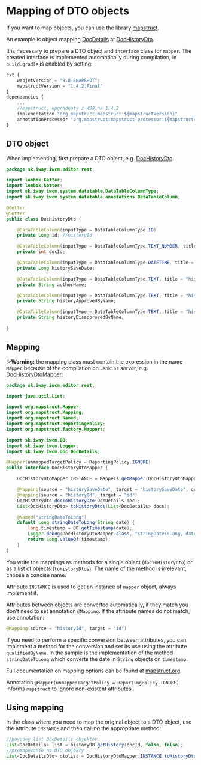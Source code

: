 # Mapping of DTO objects

If you want to map objects, you can use the library [mapstruct](https://mapstruct.org).

An example is object mapping [DocDetails](../../../../src/main/java/sk/iway/iwcm/doc/DocDetails.java) at [DocHistoryDto](../../../../src/main/java/sk/iway/iwcm/editor/rest/DocHistoryDto.java).

It is necessary to prepare a DTO object and `interface` class for `mapper`. The created interface is implemented automatically during compilation, in `build.gradle` is enabled by setting:

```javascript
ext {
    webjetVersion = "8.8-SNAPSHOT";
    mapstructVersion = "1.4.2.Final"
}
dependencies {
    ...
    //mapstruct, upgradnuty z WJ8 na 1.4.2
    implementation "org.mapstruct:mapstruct:${mapstructVersion}"
    annotationProcessor "org.mapstruct:mapstruct-processor:${mapstructVersion}"
}
```

## DTO object

When implementing, first prepare a DTO object, e.g. [DocHistoryDto](../../../../src/main/java/sk/iway/iwcm/editor/rest/DocHistoryDto.java):

```java
package sk.iway.iwcm.editor.rest;

import lombok.Getter;
import lombok.Setter;
import sk.iway.iwcm.system.datatable.DataTableColumnType;
import sk.iway.iwcm.system.datatable.annotations.DataTableColumn;

@Getter
@Setter
public class DocHistoryDto {

    @DataTableColumn(inputType = DataTableColumnType.ID)
    private Long id; //historyId

    @DataTableColumn(inputType = DataTableColumnType.TEXT_NUMBER, title = "components.forum.docid")
    private int docId;

    @DataTableColumn(inputType = DataTableColumnType.DATETIME, title = "history.date")
    private Long historySaveDate;

    @DataTableColumn(inputType = DataTableColumnType.TEXT, title = "history.changedBy")
    private String authorName;

    @DataTableColumn(inputType = DataTableColumnType.TEXT, title = "history.approvedBy")
    private String historyApprovedByName;

    @DataTableColumn(inputType = DataTableColumnType.TEXT, title = "history.disapprovedBy")
    private String historyDisapprovedByName;

}
```

## Mapping

!>**Warning:** the mapping class must contain the expression in the name `Mapper` because of the compilation on `Jenkins` server, e.g. [DocHistoryDtoMapper](../../../../src/main/java/sk/iway/iwcm/editor/rest/DocHistoryDtoMapper.java):

```java
package sk.iway.iwcm.editor.rest;

import java.util.List;

import org.mapstruct.Mapper;
import org.mapstruct.Mapping;
import org.mapstruct.Named;
import org.mapstruct.ReportingPolicy;
import org.mapstruct.factory.Mappers;

import sk.iway.iwcm.DB;
import sk.iway.iwcm.Logger;
import sk.iway.iwcm.doc.DocDetails;

@Mapper(unmappedTargetPolicy = ReportingPolicy.IGNORE)
public interface DocHistoryDtoMapper {

    DocHistoryDtoMapper INSTANCE = Mappers.getMapper(DocHistoryDtoMapper.class);

    @Mapping(source = "historySaveDate", target = "historySaveDate", qualifiedByName = "stringDateToLong")
    @Mapping(source = "historyId", target = "id")
    DocHistoryDto docToHistoryDto(DocDetails doc);
    List<DocHistoryDto> toHistoryDtos(List<DocDetails> docs);

    @Named("stringDateToLong")
    default Long stringDateToLong(String date) {
        long timestamp = DB.getTimestamp(date);
        Logger.debug(DocHistoryDtoMapper.class, "stringDateToLong, date="+date+" timestamp="+timestamp);
        return Long.valueOf(timestamp);
    }
}
```

You write the mappings as methods for a single object (`docToHistoryDto`) or as a list of objects (`toHistoryDtos`). The name of the method is irrelevant, choose a concise name.

Attribute `INSTANCE` is used to get an instance of `mapper` object, always implement it.

Attributes between objects are converted automatically, if they match you don't need to set annotation `@Mapping`. If the attribute names do not match, use annotation:

```java
@Mapping(source = "historyId", target = "id")
```

If you need to perform a specific conversion between attributes, you can implement a method for the conversion and set its use using the attribute `qualifiedByName`. In the sample is the implementation of the method `stringDateToLong` which converts the date in `String` objects on `timestamp`.

Full documentation on mapping options can be found at [mapstruct.org](https://mapstruct.org/documentation/stable/reference/html/#defining-mapper).

Annotation `@Mapper(unmappedTargetPolicy = ReportingPolicy.IGNORE)` informs `mapstruct` to ignore non-existent attributes.

## Using mapping

In the class where you need to map the original object to a DTO object, use the attribute `INSTANCE` and then calling the appropriate method:

```java
//povodny list DocDetails objektov
List<DocDetails> list = historyDB.getHistory(docId, false, false);
//premapovanie na DTO objekty
List<DocDetailsDto> dtolist = DocHistoryDtoMapper.INSTANCE.toHistoryDtos(list);
```
